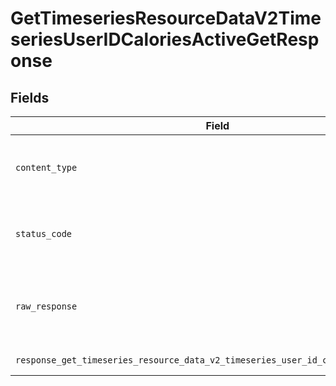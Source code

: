 # GetTimeseriesResourceDataV2TimeseriesUserIDCaloriesActiveGetResponse


## Fields

| Field                                                                                                            | Type                                                                                                             | Required                                                                                                         | Description                                                                                                      |
| ---------------------------------------------------------------------------------------------------------------- | ---------------------------------------------------------------------------------------------------------------- | ---------------------------------------------------------------------------------------------------------------- | ---------------------------------------------------------------------------------------------------------------- |
| `content_type`                                                                                                   | *str*                                                                                                            | :heavy_check_mark:                                                                                               | HTTP response content type for this operation                                                                    |
| `status_code`                                                                                                    | *int*                                                                                                            | :heavy_check_mark:                                                                                               | HTTP response status code for this operation                                                                     |
| `raw_response`                                                                                                   | [requests.Response](https://requests.readthedocs.io/en/latest/api/#requests.Response)                            | :heavy_check_mark:                                                                                               | Raw HTTP response; suitable for custom response parsing                                                          |
| `response_get_timeseries_resource_data_v2_timeseries_user_id_calories_active_get`                                | List[[shared.ClientFacingCaloriesActiveTimeseries](../../models/shared/clientfacingcaloriesactivetimeseries.md)] | :heavy_minus_sign:                                                                                               | Successful Response                                                                                              |